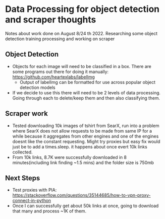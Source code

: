 # Data Processing for object detection and scraper thoughts

Notes about work done on August 8/24
th 2022. Researching some object detection training processing and working on scraper

## Object Detection
- Objects for each image will need to be classified in a box. There are some programs out there for doing it manually: https://github.com/heartexlabs/labelImg
    - Output of labelImg can be formatted for use across popular object detection models
- If we decide to use this there will need to be 2 levels of data processing. Going through each to delete/keep them and then also classifying them.
## Scraper work
- Tested downloading 10k images of tshirt from SearX, run into a problem where SearX does not allow requests to be made from same IP for a while because it aggregates from other engines and one of the engines doesnt like the constant requesting. Might try proxies but easy fix would just be to add a times.sleep. it happens about once evert 10k links collected.
- From 10k links, 8.7K were successfully downloaded in 8 minutes(including link finding ~1.5 mins) and the folder size is 750mb

## Next Steps
- Test proxies with PIA: https://stackoverflow.com/questions/35144685/how-to-vpn-proxy-connect-in-python
- Once I can successfully get about 50k links at once, going to download that many and process ~1K of them. 

